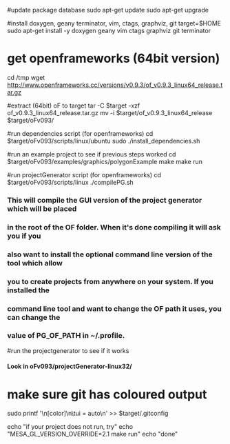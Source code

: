 #update package database
sudo apt-get update
sudo apt-get upgrade

#install doxygen, geany terminator, vim, ctags, graphviz, git
target=$HOME
sudo apt-get install -y doxygen geany vim ctags graphviz git terminator

# get openframeworks (64bit version)
cd /tmp 
wget http://www.openframeworks.cc/versions/v0.9.3/of_v0.9.3_linux64_release.tar.gz

#extract (64bit) oF to target
tar -C $target -xzf of_v0.9.3_linux64_release.tar.gz 
mv -i $target/of_v0.9.3_linux64_release $target/oFv093/ 


#run dependencies script (for openframeworks)
cd $target/oFv093/scripts/linux/ubuntu
sudo ./install_dependencies.sh



#run an example project to see if previous steps worked
cd $target/oFv093/examples/graphics/polygonExample
make
make run

#run projectGenerator script (for openframeworks)
cd $target/oFv093/scripts/linux
./compilePG.sh


### This will compile the GUI version of the project generator which will be placed
### in the root of the OF folder. When it's done compiling it will ask you if you
### also want to install the optional command line version of the tool which allow
### you to create projects from anywhere on your system. If you installed the 
### command line tool and want to change the OF path it uses, you can change the 
### value of PG_OF_PATH in ~/.profile.


#run the projectgenerator to see if it works

#### Look in oFv093/projectGenerator-linux32/


# make sure git has coloured output
sudo printf '\n[color]\n\tui = auto\n' >> $target/.gitconfig

echo "if your project does not run, try"
echo "MESA_GL_VERSION_OVERRIDE=2.1 make run"
echo "done"
